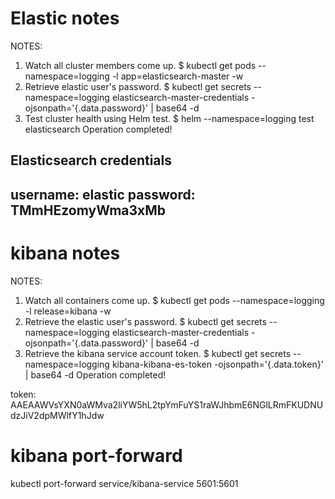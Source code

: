 # Elastic notes

NOTES:
1. Watch all cluster members come up.
  $ kubectl get pods --namespace=logging -l app=elasticsearch-master -w
2. Retrieve elastic user's password.
  $ kubectl get secrets --namespace=logging elasticsearch-master-credentials -ojsonpath='{.data.password}' | base64 -d
3. Test cluster health using Helm test.
  $ helm --namespace=logging test elasticsearch
Operation completed!

## Elasticsearch credentials
username: elastic
password: TMmHEzomyWma3xMb
---

# kibana notes
NOTES:
1. Watch all containers come up.
  $ kubectl get pods --namespace=logging -l release=kibana -w
2. Retrieve the elastic user's password.
  $ kubectl get secrets --namespace=logging elasticsearch-master-credentials -ojsonpath='{.data.password}' | base64 -d
3. Retrieve the kibana service account token.
  $ kubectl get secrets --namespace=logging kibana-kibana-es-token -ojsonpath='{.data.token}' | base64 -d
Operation completed!

token: AAEAAWVsYXN0aWMva2liYW5hL2tpYmFuYS1raWJhbmE6NGlLRmFKUDNUdzJiV2dpMWlfY1hJdw


# kibana port-forward
kubectl port-forward service/kibana-service 5601:5601
